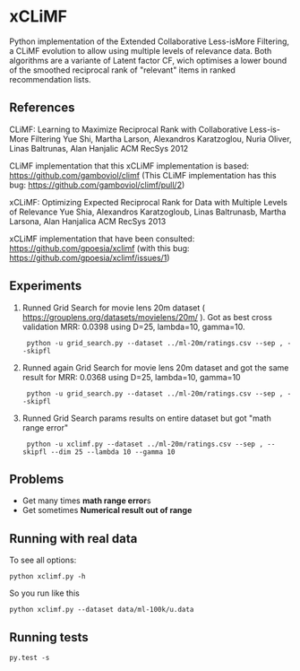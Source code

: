 xCLiMF
======

Python implementation of the Extended Collaborative Less-isMore Filtering, a 
CLiMF evolution to allow using multiple levels of relevance data. Both 
algorithms are a variante of Latent factor CF, wich optimises a lower bound of 
the smoothed reciprocal rank of "relevant" items in ranked recommendation lists.

## References

CLiMF: Learning to Maximize Reciprocal Rank with Collaborative Less-is-More Filtering
Yue Shi, Martha Larson, Alexandros Karatzoglou, Nuria Oliver, Linas Baltrunas, Alan Hanjalic
ACM RecSys 2012

CLiMF implementation that this xCLiMF implementation is based: 
https://github.com/gamboviol/climf (This CLiMF implementation has this bug:
https://github.com/gamboviol/climf/pull/2)

xCLiMF: Optimizing Expected Reciprocal Rank for Data with Multiple Levels of Relevance
Yue Shia, Alexandros Karatzogloub, Linas Baltrunasb, Martha Larsona, Alan Hanjalica
ACM RecSys 2013

xCLiMF implementation that have been consulted: 
https://github.com/gpoesia/xclimf (with this bug: 
https://github.com/gpoesia/xclimf/issues/1)

## Experiments

1. Runned Grid Search for movie lens 20m dataset ( https://grouplens.org/datasets/movielens/20m/ ). Got as best cross validation MRR: 0.0398 using D=25, lambda=10, gamma=10. 

        python -u grid_search.py --dataset ../ml-20m/ratings.csv --sep , --skipfl

2. Runned again Grid Search for movie lens 20m dataset and got the same result for MRR: 0.0368 using D=25, lambda=10, gamma=10

        python -u grid_search.py --dataset ../ml-20m/ratings.csv --sep , --skipfl

3. Runned Grid Search params results on entire dataset but got "math range error"

        python -u xclimf.py --dataset ../ml-20m/ratings.csv --sep , --skipfl --dim 25 --lambda 10 --gamma 10

## Problems

- Get many times **math range error**s
- Get sometimes **Numerical result out of range**

## Running with real data

To see all options:

    python xclimf.py -h
    
So you run like this 
   
    python xclimf.py --dataset data/ml-100k/u.data
    
## Running tests

    py.test -s


